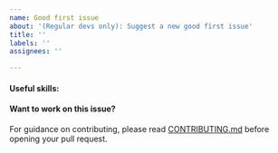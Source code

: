 ```yaml
---
name: Good first issue
about: '(Regular devs only): Suggest a new good first issue'
title: ''
labels: ''
assignees: ''

---
```


<!-- Needs the label "good first issue" assigned manually before or after opening -->

<!-- A good first issue is an uncontroversial issue, that has a relatively unique and obvious solution -->

<!-- Motivate the issue and explain the solution briefly -->

#### Useful skills:

<!-- (For example, “C++11 std::thread”, “Qt5 GUI and async GUI design” or “basic understanding of Beans mining and the Beans Core RPC interface”.) -->

#### Want to work on this issue?

For guidance on contributing, please read [CONTRIBUTING.md](https://github.com/beans/beans/blob/master/CONTRIBUTING.md) before opening your pull request.
